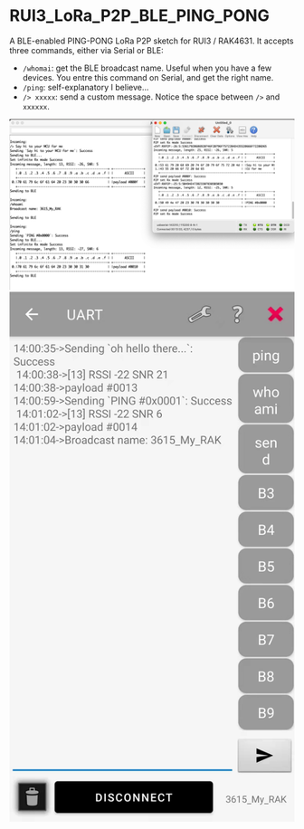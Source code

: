 # RUI3_LoRa_P2P_BLE_PING_PONG

A BLE-enabled PING-PONG LoRa P2P sketch for RUI3 / RAK4631.
It accepts three commands, either via Serial or BLE:

* `/whomai`: get the BLE broadcast name. Useful when you have a few devices. You entre this command on Serial, and get the right name.
* `/ping`: self-explanatory I believe...
* `/> xxxxx`: send a custom message. Notice the space between `/>` and `xxxxxx`.

![Serial_Screenshot](Serial_Screenshot.png)
![BLE_Screenshot](BLE_Screenshot.jpg)
